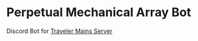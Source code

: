# Perpetual Mechanical Array Bot
 Discord Bot for [Traveler Mains Server](https://discord.gg/RsdUnupKpj)
